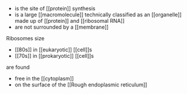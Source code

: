 * is the site of [[protein]] synthesis
* is a large [[macromolecule]] technically classified as an [[organelle]] made up of [[protein]] and [[ribosomal RNA]]
* are not surrounded by a [[membrane]] 


Ribosomes size
* [[80s]] in [[eukaryotic]] [[cell]]s
* [[70s]] in [[prokaryotic]] [[cell]]s

are found
* free in the [[cytoplasm]]
* on the surface of the [[Rough endoplasmic reticulum]]
